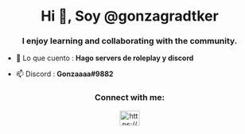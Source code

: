 <h1 align="center">Hi 👋, Soy @gonzagradtker</h1>
<h3 align="center">I enjoy learning and collaborating with the community.</h3>

- 💬 Lo que cuento : **Hago servers de roleplay y discord**

- 📫 Discord : **Gonzaaaa#9882**

<h3 align="center">Connect with me:</h3>
<p align="center">
<a href="https://discord.gg/TQeqsBpwwh" target="blank"><img align="center" src="https://raw.githubusercontent.com/rahuldkjain/github-profile-readme-generator/master/src/images/icons/Social/discord.svg" alt="https://discord.gg/TQeqsBpwwh" height="30" width="40" /></a>
</p>

